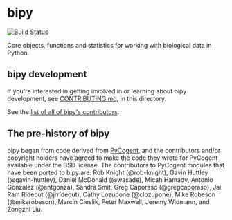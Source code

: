 bipy
====

[![Build Status](https://travis-ci.org/biocore/bipy.png?branch=master)](https://travis-ci.org/biocore/bipy)

Core objects, functions and statistics for working with biological data in Python.

bipy development
----------------

If you're interested in getting involved in or learning about bipy development, see [CONTRIBUTING.md](https://github.com/biocore/bipy/blob/master/CONTRIBUTING.md), in this directory.

See the [list of all of bipy's contributors](https://github.com/biocore/bipy/graphs/contributors).

The pre-history of bipy
-----------------------

bipy began from code derived from [PyCogent](http://www.pycogent.org), and the contributors and/or copyright holders have agreed to make the code they wrote for PyCogent available under the BSD license. The contributors to PyCogent modules that have been ported to bipy are: Rob Knight (@rob-knight), Gavin Huttley (@gavin-huttley), Daniel McDonald (@wasade), Micah Hamady, Antonio Gonzalez (@antgonza), Sandra Smit, Greg Caporaso (@gregcaporaso), Jai Ram Rideout (@jrrideout), Cathy Lozupone (@clozupone), Mike Robeson (@mikerobeson), Marcin Cieslik, Peter Maxwell, Jeremy Widmann, and Zongzhi Liu.